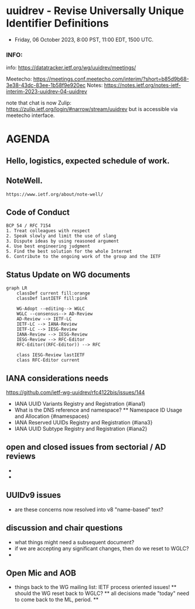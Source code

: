 # uuidrev - Revise Universally Unique Identifier Definitions

* Friday, 06 October 2023, 8:00 PST, 11:00 EDT, 1500 UTC.


### INFO:

info: https://datatracker.ietf.org/wg/uuidrev/meetings/

Meetecho: https://meetings.conf.meetecho.com/interim/?short=b85d9b68-3e38-43dc-83ee-1b58f9e920ec
Notes:    https://notes.ietf.org/notes-ietf-interim-2023-uuidrev-04-uuidrev

note that chat is now Zulip:
   https://zulip.ietf.org/login/#narrow/stream/uuidrev
but is accessible via meetecho interface.

# AGENDA

## Hello, logistics, expected schedule of work.

## NoteWell.
    https://www.ietf.org/about/note-well/

## Code of Conduct
    BCP 54 / RFC 7154
    1. Treat colleagues with respect
    2. Speak slowly and limit the use of slang
    3. Dispute ideas by using reasoned argument
    4. Use best engineering judgment
    5. Find the best solution for the whole Internet
    6. Contribute to the ongoing work of the group and the IETF

## Status Update on WG documents

```mermaid
graph LR
    classDef current fill:orange
    classDef lastIETF fill:pink

    WG-Adopt --editing--> WGLC
    WGLC --consensus--> AD-Review
    AD-Review --> IETF-LC
    IETF-LC --> IANA-Review
    IETF-LC --> IESG-Review
    IANA-Review --> IESG-Review
    IESG-Review --> RFC-Editor
    RFC-Editor((RFC-Editor)) --> RFC

    class IESG-Review lastIETF
    class RFC-Editor current
```


## IANA considerations needs

https://github.com/ietf-wg-uuidrev/rfc4122bis/issues/144

* IANA UUID Variants Registry and Registration {#iana1}
* What is the DNS reference and namespace?
** Namespace ID Usage and Allocation {#namespaces}
* IANA Reserved UUIDs Registry and Registration {#iana3}
* IANA UUID Subtype Registry and Registration {#iana2} 

## open and closed issues from sectorial / AD reviews

* 
* 

## UUIDv9 issues

* are these concerns now resolved into v8 "name-based" text?

## discussion and chair questions

* what things might need a subsequent document?
* if we are accepting any significant changes, then do we reset to WGLC?
* 

## Open Mic and AOB

* things back to the WG mailing list: IETF process oriented issues!
  ** should the WG reset back to WGLC?
  ** all decisions made "today" need to come back to the ML, period.
  ** 
